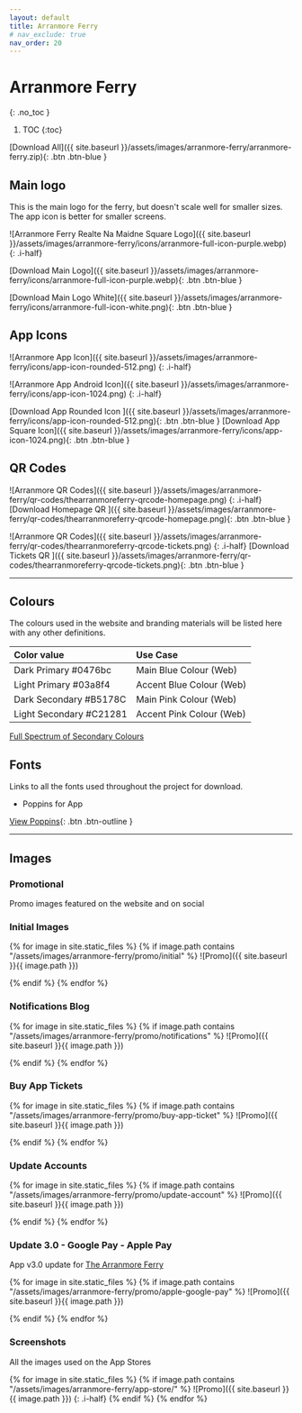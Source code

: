 ```yaml
---
layout: default
title: Arranmore Ferry
# nav_exclude: true
nav_order: 20
---
```


# Arranmore Ferry
{: .no_toc }

1. TOC
{:toc}

[Download All]({{ site.baseurl }}/assets/images/arranmore-ferry/arranmore-ferry.zip){: .btn .btn-blue }

## Main logo

This is the main logo for the ferry, but doesn't scale well for smaller sizes. The app icon is better for smaller screens.

![Arranmore Ferry Realte Na Maidne Square Logo]({{ site.baseurl }}/assets/images/arranmore-ferry/icons/arranmore-full-icon-purple.webp)
{: .i-half}

[Download Main Logo]({{ site.baseurl }}/assets/images/arranmore-ferry/icons/arranmore-full-icon-purple.webp){: .btn .btn-blue }

[Download Main Logo White]({{ site.baseurl }}/assets/images/arranmore-ferry/icons/arranmore-full-icon-white.png){: .btn .btn-blue }

## App Icons

![Arranmore App Icon]({{ site.baseurl }}/assets/images/arranmore-ferry/icons/app-icon-rounded-512.png)
{: .i-half}

![Arranmore App Android Icon]({{ site.baseurl }}/assets/images/arranmore-ferry/icons/app-icon-1024.png)
{: .i-half}

[Download App Rounded Icon ]({{ site.baseurl }}/assets/images/arranmore-ferry/icons/app-icon-rounded-512.png){: .btn .btn-blue }
[Download App Square Icon]({{ site.baseurl }}/assets/images/arranmore-ferry/icons/app-icon-1024.png){: .btn .btn-blue }

## QR Codes


![Arranmore QR Codes]({{ site.baseurl }}/assets/images/arranmore-ferry/qr-codes/thearranmoreferry-qrcode-homepage.png)
{: .i-half}
[Download Homepage QR ]({{ site.baseurl }}/assets/images/arranmore-ferry/qr-codes/thearranmoreferry-qrcode-homepage.png){: .btn .btn-blue }


![Arranmore QR Codes]({{ site.baseurl }}/assets/images/arranmore-ferry/qr-codes/thearranmoreferry-qrcode-tickets.png)
{: .i-half}
[Download Tickets QR ]({{ site.baseurl }}/assets/images/arranmore-ferry/qr-codes/thearranmoreferry-qrcode-tickets.png){: .btn .btn-blue }


---

## Colours

The colours used in the website and branding materials will be listed here with any other definitions.

| Color value    | Use Case  | 
|:---------------|:---------------------|
| <span class="d-inline-block p-2 mr-1 v-align-middle" style="background-color:#0476bc" ></span> Dark Primary #0476bc | Main Blue Colour (Web) |
| <span class="d-inline-block p-2 mr-1 v-align-middle" style="background-color:#03a8f4" ></span> Light Primary #03a8f4 | Accent Blue Colour (Web) |
| <span class="d-inline-block p-2 mr-1 v-align-middle" style="background-color:#B5178C" ></span> Dark Secondary #B5178C | Main Pink Colour (Web) |
| <span class="d-inline-block p-2 mr-1 v-align-middle" style="background-color:#C21281" ></span> Light Secondary #C21281 | Accent Pink Colour (Web) |

[Full Spectrum of Secondary Colours](https://coolors.co/a81b96-b5178c-c21281-c7178a-cc1c92-d525a2-dc41b0-e25dbd-ee95d8-f7caec
)

## Fonts

Links to all the fonts used throughout the project for download.

* Poppins for App

[View Poppins](https://fonts.google.com/specimen/Poppins){: .btn .btn-outline }

---

## Images

### Promotional

Promo images featured on the website and on social

### Initial Images

{% for image in site.static_files %}
{% if image.path contains "/assets/images/arranmore-ferry/promo/initial" %}
![Promo]({{ site.baseurl }}{{ image.path }})
<!-- {: .i-half} -->
{% endif %}
{% endfor %}

### Notifications Blog
{% for image in site.static_files %}
{% if image.path contains "/assets/images/arranmore-ferry/promo/notifications" %}
![Promo]({{ site.baseurl }}{{ image.path }})
<!-- {: .i-half} -->
{% endif %}
{% endfor %}

### Buy App Tickets
{% for image in site.static_files %}
{% if image.path contains "/assets/images/arranmore-ferry/promo/buy-app-ticket" %}
![Promo]({{ site.baseurl }}{{ image.path }})
<!-- {: .i-half} -->
{% endif %}
{% endfor %}

### Update Accounts
{% for image in site.static_files %}
{% if image.path contains "/assets/images/arranmore-ferry/promo/update-account" %}
![Promo]({{ site.baseurl }}{{ image.path }})
<!-- {: .i-half} -->
{% endif %}
{% endfor %}


### Update 3.0 - Google Pay - Apple Pay

App v3.0 update for [The Arranmore Ferry](https://thearranmoreferry.com/blog/arranmore-ferry-apple-pay-update)

{% for image in site.static_files %}
{% if image.path contains "/assets/images/arranmore-ferry/promo/apple-google-pay" %}
![Promo]({{ site.baseurl }}{{ image.path }})
<!-- {: .i-half} -->
{% endif %}
{% endfor %}

### Screenshots

All the images used on the App Stores

{% for image in site.static_files %}
{% if image.path contains "/assets/images/arranmore-ferry/app-store/" %}
![Promo]({{ site.baseurl }}{{ image.path }})
{: .i-half}
{% endif %}
{% endfor %}

